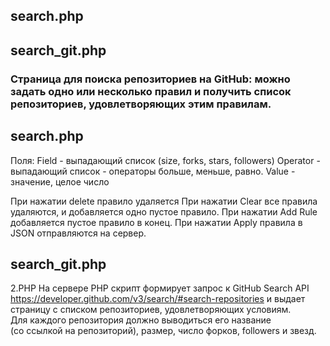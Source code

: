 search.php
---------------------  
search_git.php
---------------------  
### Страница для поиска репозиториев на GitHub: можно задать одно или несколько правил и получить список репозиториев, удовлетворяющих этим правилам.  

search.php
---------------------  

Поля: 
Field - выпадающий список (size, forks, stars, followers)
Operator - выпадающий список - операторы больше, меньше, равно. 
Value - значение, целое число

При нажатии delete правило удаляется 
При нажатии Clear все правила удаляются, и добавляется одно пустое правило.
При нажатии Add Rule добавляется пустое правило в конец.
При нажатии Apply правила в JSON отправляются на сервер.

search_git.php
---------------------  

2.PHP
На сервере PHP скрипт формирует запрос к GitHub Search API  
https://developer.github.com/v3/search/#search-repositories
и выдает страницу с списком репозиториев, удовлетворяющих условиям.  
Для каждого репозитория должно выводиться его название  
(со ссылкой на репозиторий), размер, число форков, followers и звезд.
